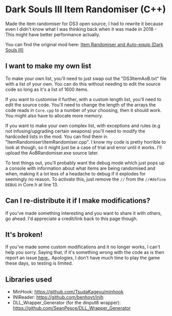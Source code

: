 # Dark Souls III Item Randomiser (C++)

Made the item randomiser for DS3 open source, I had to rewrite it because even I didn't know what I was thinking back when it was made in 2018 - This might have better performance actually.

You can find the original mod here: [Item Randomiser and Auto-equip (Dark Souls III)](https://www.nexusmods.com/darksouls3/mods/241)

## I want to make my own list

To make your own list, you'll need to just swap out the "DS3ItemAoB.txt" file with a list of your own. You can do this without needing to edit the source code so long as it's a list of 1600 items.

If you want to customise it further, with a custom length list, you'll need to edit the source code. You'll need to change the length of the arrays the code reads in `Core.cpp` to a number of your choosing, then it should work. You might also have to allocate more memory.

If you want to make your own complex list, with exceptions and rules (e.g not infusing/upgrading certain weapons) you'll need to modify the hardcoded lists in the mod. You can find them in "ItemRandomiser\ItemRandomiser.cpp". I know my code is pretty horrible to look at though, so it might just be a case of trial and error until it works. I'll upload the AoBRandomiser.exe source later.

To test things out, you'll probably want the debug mode which just pops up a console with information about what items are being randomised and when, making it a lot less of a headache to debug if it explodes for seemingly no reason. To activate this, just remove the `//` from the `//#define DEBUG` in Core.h at line 13.

## Can I re-distribute it if I make modifications?

If you've made something interesting and you want to share it with others, go ahead. I'd appreciate a credit/link back to this page though.

## It's broken!

If you've made some custom modifications and it no longer works, I can't help you sorry. Saying that, if it's something wrong with the code as is then report an issue [here.](https://github.com/LukeYui/DS3-Item-Randomiser-OS/issues). Apologies, I don't have much time to play the game these days, so testing is limited.

## Libraries used

- MinHook: https://github.com/TsudaKageyu/minhook
- INIReader: https://github.com/benhoyt/inih
- DLL_Wrapper_Generator (for the dinput8 wrapper): https://github.com/SeanPesce/DLL_Wrapper_Generator
